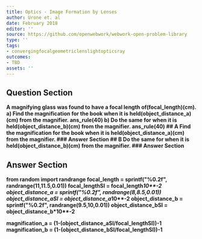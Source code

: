 ```yaml
---
title: Optics - Image Formation by Lenses
author: Urone et. al
date: February 2018
editor: ''
source: https://github.com/openwebwork/webwork-open-problem-library
type: ''
tags:
- convergingfocalgeometriclenslightopticsray
outcomes:
- TBD
assets: ''
---
```


## Question Section 

<b>
A magnifying glass was found to have a focal length of(focal_length)(cm).
a) Find the magnification for the book when it is held(object_distance_a)(cm) from the magnifier.
ans_rule(40)
b) Do the same for when it is held(object_distance_b)(cm) from the magnifier. 
ans_rule(40)
## A
Find the magnification for the book when it is held(object_distance_a)(cm) from the magnifier.
### Answer Section
## B
Do the same for when it is held(object_distance_b)(cm) from the magnifier. 
### Answer Section


## Answer Section

from random import randrange
focal_length = sprintf("%0.2f", randrange(11,11.5,0.01))
focal_lengthSI = focal_length*10**-2
object_distance_a = sprintf("%0.2f", randrange(8,8.5,0.01))
object_distance_aSI = object_distance_a*10**-2
object_distance_b = sprintf("%0.2f", randrange(9.5,10,0.01))
object_distance_bSI = object_distance_b*10**-2

magnification_a = (1-(object_distance_aSI/focal_lengthSI))**-1
magnification_b = (1-(object_distance_bSI/focal_lengthSI))**-1